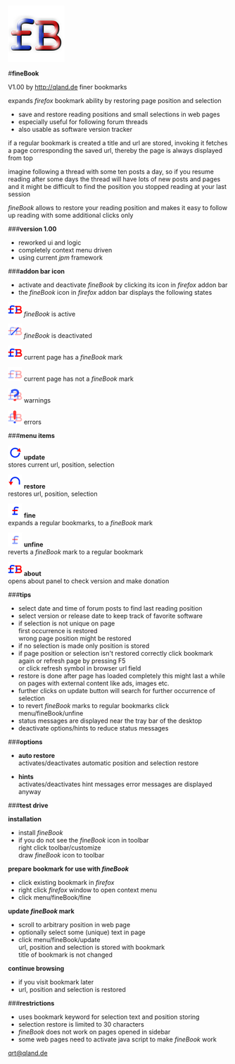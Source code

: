 ![icon][icon] 

#**fineBook**


V1.00 by http://qland.de
finer bookmarks

expands *firefox* bookmark ability by restoring page position and selection

- save and restore reading positions and small selections in web pages
- especially useful for following forum threads
- also usable as software version tracker

if a regular bookmark is created a title and url are stored,
invoking it fetches a page corresponding the saved url,
thereby the page is always displayed from top

imagine following a thread with some ten posts a day,
so if you resume reading after some days the thread will
have lots of new posts and pages and it might be difficult
to find the position you stopped reading at your last session

*fineBook* allows to restore your reading position and makes it
easy to follow up reading with some additional clicks only

###**version 1.00**

- reworked ui and logic
- completely context menu driven
- using current *jpm* framework


###**addon bar icon**

- activate and deactivate *fineBook* by clicking its icon in *firefox* addon bar
- the *fineBook* icon in *firefox* addon bar displays the following states

![active][logo] *fineBook* is active

![deactivated][logoff] *fineBook* is deactivated

![isfine][logo] current page has a *fineBook* mark

![isnofine][logonf] current page has not a *fineBook* mark

![warning][logowa] warnings

![errors][logoex] errors


###**menu items**

![update][update] **update**  
stores current url, position, selection

![restore][restore] **restore**  
restores url, position, selection

![fine][fine] **fine**  
expands a regular bookmarks, to a *fineBook* mark

![unfine][unfine] **unfine**  
reverts a *fineBook* mark to a regular bookmark

![about][logo] **about**  
opens about panel to check version and make donation


###**tips**

- select date and time of forum posts to find last reading position
- select version or release date to keep track of favorite software
- if selection is not unique on page  
  first occurrence is restored  
  wrong page position might be restored
- if no selection is made only position is stored
- if page position or selection isn't restored correctly click bookmark again
  or refresh page by pressing F5  
  or click refresh symbol in browser url field
- restore is done after page has loaded completely
  this might last a while on pages with external content like ads, images etc.
- further clicks on update button will search for further occurrence of selection
- to revert *fineBook* marks to regular bookmarks click menu/fineBook/unfine
- status messages are displayed near the tray bar of the desktop
- deactivate options/hints to reduce status messages


###**options**

- **auto restore**  
  activates/deactivates automatic position and selection restore
 
- **hints**  
  activates/deactivates hint messages
  error messages are displayed anyway


###**test drive**

**installation**

- install *fineBook*
- if you do not see the *fineBook* icon in toolbar  
  right click toolbar/customize  
  draw *fineBook* icon to toolbar

**prepare bookmark for use with *fineBook***
 
- click existing bookmark in *firefox*
- right click *firefox* window to open context menu
- click menu/fineBook/fine

**update *fineBook* mark**

- scroll to arbitrary position in web page 
- optionally select some (unique) text in page
- click menu/fineBook/update  
  url, position and selection is stored with bookmark  
  title of bookmark is not changed

**continue browsing**

- if you visit bookmark later
- url, position and selection is restored


###**restrictions**

- uses bookmark keyword for selection text and position storing
- selection restore is limited to 30 characters
- *fineBook* does not work on pages opened in sidebar
- some web pages need to activate java script to make *fineBook* work 

qrt@qland.de

[icon]: https://github.com/qrti/fineBook/blob/master/images/icon-128.png "icon"
[logo]: https://github.com/qrti/fineBook/blob/master/images/logo-32.png "logo"
[logoff]: https://github.com/qrti/fineBook/blob/master/images/logoff-32.png "off"
[logonf]: https://github.com/qrti/fineBook/blob/master/images/logonf-32.png "no fine"
[logowa]: https://github.com/qrti/fineBook/blob/master/images/logowa-32.png "warning"
[logoex]: https://github.com/qrti/fineBook/blob/master/images/logoex-32.png "error"

[update]: https://github.com/qrti/fineBook/blob/master/images/update-32.png "update"
[restore]: https://github.com/qrti/fineBook/blob/master/images/restore-32.png "restore"
[fine]: https://github.com/qrti/fineBook/blob/master/images/fine-32.png "fine"
[unfine]: https://github.com/qrti/fineBook/blob/master/images/unfine-32.png "unfine"
